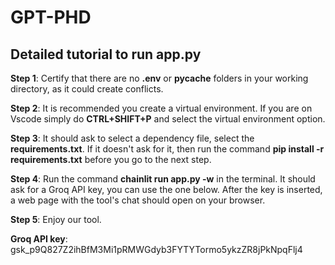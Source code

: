 # GPT-PHD

## **Detailed tutorial to run app.py**

**Step 1**: Certify that there are no **.env** or **pycache** folders in your working directory, as it could create conflicts.

**Step 2**: It is recommended you create a virtual environment. If you are on Vscode simply do **CTRL+SHIFT+P** and select the virtual environment option.

**Step 3**: It should ask to select a dependency file, select the **requirements.txt**. If it doesn't ask for it, then run the command  **pip install -r requirements.txt** before you go to the next step.

**Step 4**: Run the command **chainlit run app.py -w** in the terminal. It should ask for a Groq API key, you can use the one below. After the key is inserted, a web page with the tool's chat should open on your browser.

**Step 5**: Enjoy our tool.

**Groq API key**: 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
